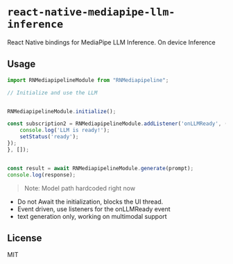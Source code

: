 
# `react-native-mediapipe-llm-inference`

React Native bindings for MediaPipe LLM Inference.
On device Inference 

## Usage

```javascript
import RNMediapipelineModule from "RNMediapipeline";

// Initialize and use the LLM


RNMediapipelineModule.initialize();

const subscription2 = RNMediapipelineModule.addListener('onLLMReady', () => {
    console.log('LLM is ready!');
    setStatus('ready');
});
}, []); 


const result = await RNMediapipelineModule.generate(prompt);
console.log(response);
```

> Note: Model path hardcoded right now
- Do not Await the initialization, blocks the UI thread.
- Event driven, use listeners for the onLLMReady event 
- text generation only, working on multimodal support 

## License

MIT
